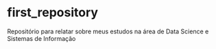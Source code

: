# first_repository
Repositório para relatar sobre meus estudos na área de Data Science e Sistemas de Informação
